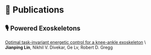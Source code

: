 
# 📝 Publications 
## 🎙 Powered Exoskeletons

[Optimal task-invariant energetic control for a knee-ankle exoskeleton](https://ieeexplore.ieee.org/abstract/document/9483212) \\
**Jianping Lin**, Nikhil V. Divekar, Ge Lv, Robert D. Gregg
